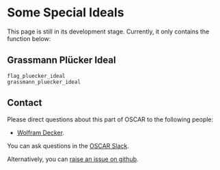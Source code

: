 # Some Special Ideals

This page is still in its development stage. Currently, it only contains the function below:

## Grassmann Plücker Ideal

```@docs
flag_pluecker_ideal
grassmann_pluecker_ideal
```


## Contact

Please direct questions about this part of OSCAR to the following people:
* [Wolfram Decker](https://math.rptu.de/en/wgs/agag/people/head/decker).

You can ask questions in the [OSCAR Slack](https://www.oscar-system.org/community/#slack).

Alternatively, you can [raise an issue on github](https://www.oscar-system.org/community/#how-to-report-issues).
